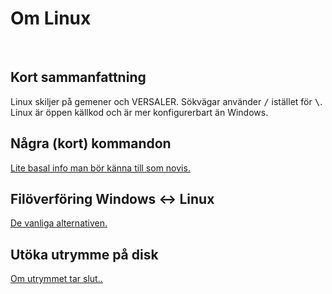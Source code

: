 # Om Linux

</br>  

## Kort sammanfattning  

Linux skiljer på gemener och VERSALER. Sökvägar använder <kbd>/</kbd> istället för <kbd>\\</kbd>. Linux är öppen källkod och är mer konfigurerbart än Windows.  

## Några (kort) kommandon

[Lite basal info man bör känna till som novis.](./linux.md)

## Filöverföring Windows <span style='font-size:auto;'>&#8596;</span> Linux

[De vanliga alternativen.](./filetransfer_windows_linux.md)

## Utöka utrymme på disk  

[Om utrymmet tar slut..](./expand_disk_linux.md)
